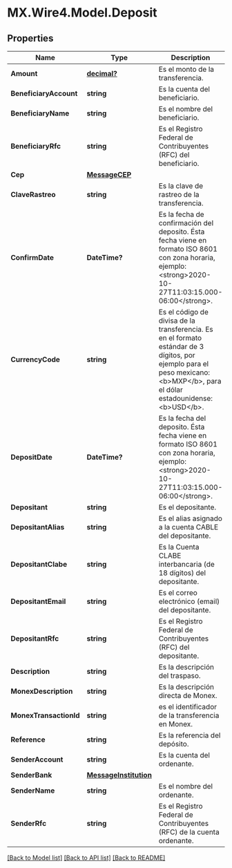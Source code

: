 # MX.Wire4.Model.Deposit
## Properties

Name | Type | Description | Notes
------------ | ------------- | ------------- | -------------
**Amount** | [**decimal?**](BigDecimal.md) | Es el monto de la transferencia. | [optional] 
**BeneficiaryAccount** | **string** | Es la cuenta del beneficiario. | [optional] 
**BeneficiaryName** | **string** | Es el nombre del beneficiario. | [optional] 
**BeneficiaryRfc** | **string** | Es el Registro Federal de Contribuyentes (RFC) del beneficiario. | [optional] 
**Cep** | [**MessageCEP**](MessageCEP.md) |  | [optional] 
**ClaveRastreo** | **string** | Es la clave de rastreo de la transferencia. | [optional] 
**ConfirmDate** | **DateTime?** | Es la fecha de confirmación del deposito. Ésta fecha viene en formato ISO 8601 con zona horaria, ejemplo: &lt;strong&gt;2020-10-27T11:03:15.000-06:00&lt;/strong&gt;. | [optional] 
**CurrencyCode** | **string** | Es el código de divisa de la transferencia. Es en el formato estándar de 3 dígitos, por ejemplo para el peso mexicano: &lt;b&gt;MXP&lt;/b&gt;, para el dólar estadounidense: &lt;b&gt;USD&lt;/b&gt;. | [optional] 
**DepositDate** | **DateTime?** | Es la fecha del deposito.  Ésta fecha viene en formato ISO 8601 con zona horaria, ejemplo: &lt;strong&gt;2020-10-27T11:03:15.000-06:00&lt;/strong&gt;. | [optional] 
**Depositant** | **string** | Es el depositante. | [optional] 
**DepositantAlias** | **string** | Es el alias asignado a la cuenta CABLE del depositante. | [optional] 
**DepositantClabe** | **string** | Es la Cuenta CLABE interbancaria (de 18 dígitos) del depositante. | [optional] 
**DepositantEmail** | **string** | Es el correo electrónico (email) del depositante. | [optional] 
**DepositantRfc** | **string** | Es el Registro Federal de Contribuyentes (RFC) del depositante. | [optional] 
**Description** | **string** | Es la descripción del traspaso. | [optional] 
**MonexDescription** | **string** | Es la descripción directa de Monex. | [optional] 
**MonexTransactionId** | **string** | es el identificador de la transferencia en Monex. | [optional] 
**Reference** | **string** | Es la referencia del depósito. | [optional] 
**SenderAccount** | **string** | Es la cuenta del ordenante. | [optional] 
**SenderBank** | [**MessageInstitution**](MessageInstitution.md) |  | [optional] 
**SenderName** | **string** | Es el nombre del ordenante. | [optional] 
**SenderRfc** | **string** | Es el Registro Federal de Contribuyentes (RFC) de la cuenta ordenante. | [optional] 

[[Back to Model list]](../README.md#documentation-for-models) [[Back to API list]](../README.md#documentation-for-api-endpoints) [[Back to README]](../README.md)

